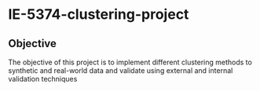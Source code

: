 # IE-5374-clustering-project

## Objective
The objective of this project is to implement different clustering methods to synthetic and real-world data and validate using external and internal validation techniques
